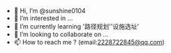 - 👋 Hi, I’m @sunshine0104
- 👀 I’m interested in ...
- 🌱 I’m currently learning '路径规划''设施选址'
- 💞️ I’m looking to collaborate on ...
- 📫 How to reach me ? (email:2228722845@qq.com)

<!---
sunshine0104/sunshine0104 is a ✨ special ✨ repository because its `README.md` (this file) appears on your GitHub profile.
You can click the Preview link to take a look at your changes.
--->
